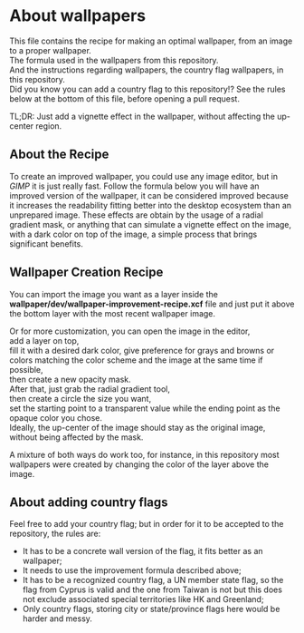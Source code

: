 # About wallpapers

This file contains the recipe for making an optimal wallpaper, from an image to a proper wallpaper. \
The formula used in the wallpapers from this repository. \
And the instructions regarding wallpapers, the country flag wallpapers, in this repository. \
Did you know you can add a country flag to this repository!? See the rules below at the bottom of this file, before opening a pull request.

TL;DR: Just add a vignette effect in the wallpaper, without affecting the up-center region.

## About the Recipe
To create an improved wallpaper, you could use any image editor, but in _GIMP_ it is just really fast. Follow the formula below you will have an improved version of the wallpaper, it can be considered improved because it increases the readability fitting better into the desktop ecosystem than an unprepared image. These effects are obtain by the usage of a radial gradient mask, or anything that can simulate a vignette effect on the image, with a dark color on top of the image, a simple process that brings significant benefits.
## Wallpaper Creation Recipe
You can import the image you want as a layer inside the **wallpaper/dev/wallpaper-improvement-recipe.xcf** file and just put it above the bottom layer with the most recent wallpaper image.

Or
for more customization, you can open the image in the editor, \
add a layer on top, \
fill it with a desired dark color, give preference for grays and browns or colors matching the color scheme and the image at the same time if possible, \
then create a new opacity mask. \
After that, just grab the radial gradient tool, \
then create a circle the size you want, \
set the starting point to a transparent value while the ending point as the opaque color you chose. \
Ideally, the up-center of the image should stay as the original image, without being affected by the mask. 

A mixture of both ways do work too, for instance, in this repository most wallpapers were created by changing the color of the layer above the image.

## About adding country flags
Feel free to add your country flag; but in order for it to be accepted to the repository, the rules are:
- It has to be a concrete wall version of the flag, it fits better as an wallpaper;
- It needs to use the improvement formula described above;
- It has to be a recognized country flag, a UN member state flag, so the flag from Cyprus is valid and the one from Taiwan is not but this does not exclude associated special territories like HK and Greenland;
- Only country flags, storing city or state/province flags here would be harder and messy.



